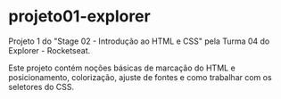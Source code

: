 # projeto01-explorer

Projeto 1 do "Stage 02 - Introdução ao HTML e CSS" pela Turma 04 do Explorer - Rocketseat.

Este projeto contém noções básicas de marcação do HTML e posicionamento, colorização, ajuste de fontes e como trabalhar com os seletores do CSS.
